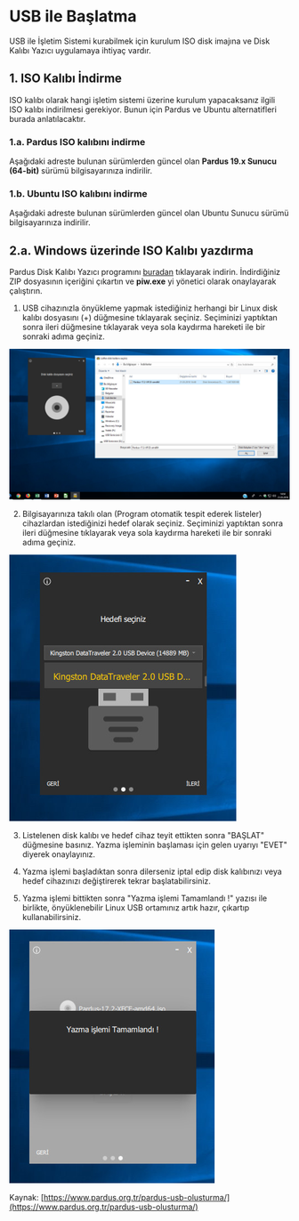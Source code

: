 # USB ile Başlatma

USB ile İşletim Sistemi kurabilmek için kurulum ISO disk imajına ve Disk Kalıbı Yazıcı uygulamaya ihtiyaç vardır.

## 1. ISO Kalıbı İndirme

ISO kalıbı olarak hangi işletim sistemi üzerine kurulum yapacaksanız ilgili ISO kalıbı indirilmesi gerekiyor. Bunun için Pardus ve Ubuntu alternatifleri burada anlatılacaktır.

### 1.a. Pardus ISO kalıbını indirme

Aşağıdaki adreste bulunan sürümlerden güncel olan **Pardus 19.x Sunucu \(64-bit\)** sürümü bilgisayarınıza indirilir.


### 1.b. Ubuntu ISO kalıbını indirme

Aşağıdaki adreste bulunan sürümlerden güncel olan Ubuntu Sunucu sürümü bilgisayarınıza indirilir.


## 2.a. Windows üzerinde ISO Kalıbı yazdırma

Pardus Disk Kalıbı Yazıcı programını [buradan](http://indir.pardus.org.tr/PARDUS/piw.zip) tıklayarak indirin. İndirdiğiniz ZIP dosyasının içeriğini çıkartın ve **piw.exe** yi yönetici olarak onaylayarak çalıştırın.

1. USB cihazınızla önyükleme yapmak istediğiniz herhangi bir Linux disk kalıbı dosyasını \(+\) düğmesine tıklayarak seçiniz. Seçiminizi yaptıktan sonra ileri düğmesine tıklayarak veya sola kaydırma hareketi ile bir sonraki adıma geçiniz.

![](../../.gitbook/assets/disk1.png)

2. Bilgisayarınıza takılı olan \(Program otomatik tespit ederek listeler\) cihazlardan istediğinizi hedef olarak seçiniz. Seçiminizi yaptıktan sonra ileri düğmesine tıklayarak veya sola kaydırma hareketi ile bir sonraki adıma geçiniz.

![](../../.gitbook/assets/disk2.png)

3. Listelenen disk kalıbı ve hedef cihaz teyit ettikten sonra "BAŞLAT" düğmesine basınız. Yazma işleminin başlaması için gelen uyarıyı "EVET" diyerek onaylayınız.

4. Yazma işlemi başladıktan sonra dilerseniz iptal edip disk kalıbınızı veya hedef cihazınızı değiştirerek tekrar başlatabilirsiniz.

5. Yazma işlemi bittikten sonra "Yazma işlemi Tamamlandı !" yazısı ile birlikte, önyüklenebilir Linux USB ortamınız artık hazır, çıkartıp kullanabilirsiniz.

![](../../.gitbook/assets/disk3.png)

Kaynak: [https://www.pardus.org.tr/pardus-usb-olusturma/](https://www.pardus.org.tr/pardus-usb-olusturma/)

